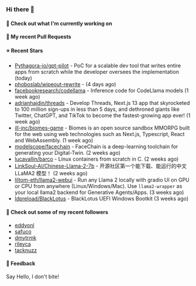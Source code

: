 ### Hi there 👋

#### 👷 Check out what I'm currently working on

#### 🔨 My recent Pull Requests


#### ⭐ Recent Stars

- [Pythagora-io/gpt-pilot](https://github.com/Pythagora-io/gpt-pilot) - PoC for a scalable dev tool that writes entire apps from scratch while the developer oversees the implementation (today)
- [phoboslab/wipeout-rewrite](https://github.com/phoboslab/wipeout-rewrite) -  (4 days ago)
- [facebookresearch/codellama](https://github.com/facebookresearch/codellama) - Inference code for CodeLlama models (1 week ago)
- [adrianhajdin/threads](https://github.com/adrianhajdin/threads) - Develop Threads, Next.js 13 app that skyrocketed to 100 million sign-ups in less than 5 days, and dethroned giants like Twitter, ChatGPT, and TikTok to become the fastest-growing app ever! (1 week ago)
- [ill-inc/biomes-game](https://github.com/ill-inc/biomes-game) - Biomes is an open source sandbox MMORPG built for the web using web technologies such as Next.js, Typescript, React and WebAssembly. (1 week ago)
- [modelscope/facechain](https://github.com/modelscope/facechain) - FaceChain is a deep-learning toolchain for generating your Digital-Twin. (2 weeks ago)
- [lucavallin/barco](https://github.com/lucavallin/barco) - Linux containers from scratch in C. (2 weeks ago)
- [LinkSoul-AI/Chinese-Llama-2-7b](https://github.com/LinkSoul-AI/Chinese-Llama-2-7b) - 开源社区第一个能下载、能运行的中文 LLaMA2 模型！ (2 weeks ago)
- [liltom-eth/llama2-webui](https://github.com/liltom-eth/llama2-webui) - Run any Llama 2 locally with gradio UI on GPU or CPU from anywhere (Linux/Windows/Mac). Use `llama2-wrapper` as your local llama2 backend for Generative Agents/Apps.   (3 weeks ago)
- [ldpreload/BlackLotus](https://github.com/ldpreload/BlackLotus) - BlackLotus UEFI Windows Bootkit (3 weeks ago)

#### 👯 Check out some of my recent followers

- [eddyonl](https://github.com/eddyonl)
- [safuco](https://github.com/safuco)
- [dmytrmk](https://github.com/dmytrmk)
- [rileyca](https://github.com/rileyca)
- [tacknuzz](https://github.com/tacknuzz)

#### 💬 Feedback

Say Hello, I don't bite!